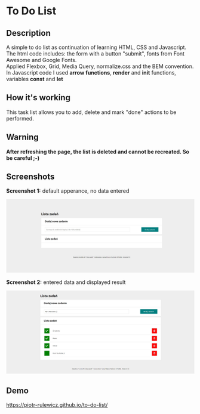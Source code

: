 # To Do List

## Description

A simple to do list as continuation of learning HTML, CSS and Javascript.<br>
The html code includes: the form with a button "submit", fonts from Font Awesome and Google Fonts.<br>
Applied Flexbox, Grid, Media Query, normalize.css and the BEM convention.<br>
In Javascript code I used **arrow functions**, **render** and **init** functions, variables **const** and **let**

## How it's working

This task list allows you to add, delete and mark "done" actions to be performed.

## Warning

**After refreshing the page, the list is deleted and cannot be recreated. So be careful ;-)**

## Screenshots

**Screenshot 1:** default apperance, no data entered

![Screenshot 1, default apperance, no data entered](img/to-do-list_md_1.jpg)

**Screenshot 2:** entered data and displayed result

![Screenshot 2, entered data and displayed result](img/to-do-list_md_2.jpg)

## Demo

https://piotr-rulewicz.github.io/to-do-list/
